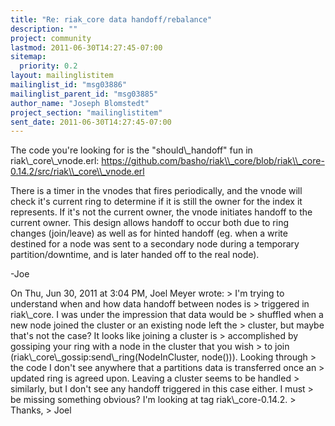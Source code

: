 ```yaml
---
title: "Re: riak_core data handoff/rebalance"
description: ""
project: community
lastmod: 2011-06-30T14:27:45-07:00
sitemap:
  priority: 0.2
layout: mailinglistitem
mailinglist_id: "msg03886"
mailinglist_parent_id: "msg03885"
author_name: "Joseph Blomstedt"
project_section: "mailinglistitem"
sent_date: 2011-06-30T14:27:45-07:00
---
```



The code you're looking for is the "should\\_handoff" fun in riak\\_core\\_vnode.erl:
https://github.com/basho/riak\\_core/blob/riak\\_core-0.14.2/src/riak\\_core\\_vnode.erl

There is a timer in the vnodes that fires periodically, and the vnode
will check it's current ring to determine if it is still the owner for
the index it represents. If it's not the current owner, the vnode
initiates handoff to the current owner. This design allows handoff to
occur both due to ring changes (join/leave) as well as for hinted
handoff (eg. when a write destined for a node was sent to a secondary
node during a temporary partition/downtime, and is later handed off to
the real node).

-Joe

On Thu, Jun 30, 2011 at 3:04 PM, Joel Meyer  wrote:
&gt; I'm trying to understand when and how data handoff between nodes is
&gt; triggered in riak\\_core. I was under the impression that data would be
&gt; shuffled when a new node joined the cluster or an existing node left the
&gt; cluster, but maybe that's not the case? It looks like joining a cluster is
&gt; accomplished by gossiping your ring with a node in the cluster that you wish
&gt; to join (riak\\_core\\_gossip:send\\_ring(NodeInCluster, node())). Looking through
&gt; the code I don't see anywhere that a partitions data is transferred once an
&gt; updated ring is agreed upon. Leaving a cluster seems to be handled
&gt; similarly, but I don't see any handoff triggered in this case either. I must
&gt; be missing something obvious? I'm looking at tag riak\\_core-0.14.2.
&gt; Thanks,
&gt; Joel
